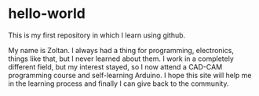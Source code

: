 # hello-world
This is my first repository in which I learn using github.

My name is Zoltan. I always had a thing for programming, electronics, things like that, but I never learned about them. I work in a completely different field, but my interest stayed, so I now attend a CAD-CAM programming course and self-learning Arduino. I hope this site will help me in the learning process and finally I can give back to the community.
